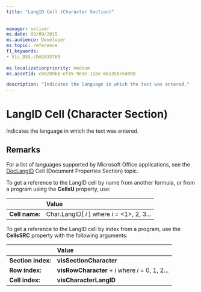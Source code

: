 ```yaml
---
title: "LangID Cell (Character Section)"
 
 
manager: soliver
ms.date: 03/09/2015
ms.audience: Developer
ms.topic: reference
f1_keywords:
- Vis_DSS.chm1033769
 
ms.localizationpriority: medium
ms.assetid: c68289b8-ef45-9e1e-12ae-6613587e4990

description: "Indicates the language in which the text was entered."
---
```


# LangID Cell (Character Section)

Indicates the language in which the text was entered. 
  
## Remarks

For a list of languages supported by Microsoft Office applications, see the [DocLangID](doclangid-cell-document-properties-section.md) Cell (Document Properties Section) topic. 
  
To get a reference to the LangID cell by name from another formula, or from a program using the **CellsU** property, use: 
  
||Value |
|:-----|:-----|
| **Cell name:**  <br/> | Char.LangID[  *i*  ]            where  *i*  = <1>, 2, 3... |
   
To get a reference to the LangID cell by index from a program, use the **CellsSRC** property with the following arguments: 
  
||Value |
|:-----|:-----|
| **Section index:**  <br/> |**visSectionCharacter** <br/> |
| **Row index:**  <br/> |**visRowCharacter** +  *i*            where  *i*  = 0, 1, 2... |
| **Cell index:**  <br/> |**visCharacterLangID** <br/> |
   

